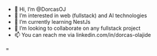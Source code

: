 - 👋 Hi, I’m @DorcasOJ
- 👀 I’m interested in web (fullstack) and AI technologies
- 🌱 I’m currently learning NestJs
- 💞️ I’m looking to collaborate on any fullstack project
- 📫 You can reach me via linkedin.com/in/dorcas-olajide

=
